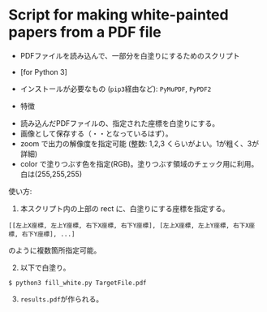 # Script for making white-painted papers from a PDF file

* PDFファイルを読み込んで、一部分を白塗りにするためのスクリプト
* [for Python 3]
* インストールが必要なもの (```pip3```経由など): ```PyMuPDF```, ```PyPDF2```

* 特徴
- 読み込んだPDFファイルの、指定された座標を白塗りにする。
- 画像として保存する（・・となっているはず）。
- zoom で出力の解像度を指定可能 (整数: 1,2,3 くらいがよい。1が粗く、3が詳細)
- color で塗りつぶす色を指定(RGB)。塗りつぶす領域のチェック用に利用。白は(255,255,255)

使い方:
1. 本スクリプト内の上部の rect に、白塗りにする座標を指定する。
```
[[左上X座標, 左上Y座標, 右下X座標, 右下Y座標], [左上X座標, 左上Y座標, 右下X座標, 右下Y座標], ...]
```
のように複数箇所指定可能。

2. 以下で白塗り。
```shell
$ python3 fill_white.py TargetFile.pdf
```
3. ```results.pdf```が作られる。
